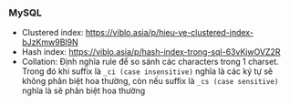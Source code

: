 ### MySQL

* Clustered index: https://viblo.asia/p/hieu-ve-clustered-index-bJzKmw9Bl9N
* Hash index: https://viblo.asia/p/hash-index-trong-sql-63vKjwOVZ2R
* Collation: Định nghĩa rule để so sánh các characters trong 1 charset. Trong đó khi suffix là `_ci (case insensitive)` nghĩa là các ký tự sẽ không phân biệt hoa thường, còn nếu suffix là `_cs (case sensitive)` nghĩa là sẽ phân biệt hoa thường
